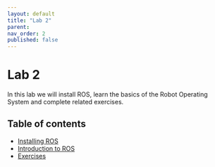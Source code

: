 ```yaml
---
layout: default
title: "Lab 2"
parent: 
nav_order: 2
published: false
---
```


# Lab 2

In this lab we will install ROS, learn the basics of the Robot Operating System and complete related exercises.

## Table of contents

- [Installing ROS](/labs/lab-02/installing-ros)
- [Introduction to ROS](/labs/lab-02/introduction-to-ros)
- [Exercises](/labs/lab-02/exercises)
